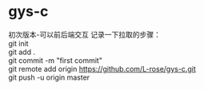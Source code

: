 # gys-c
初次版本-可以前后端交互
记录一下拉取的步骤：  
git init  
git add .  
git commit -m "first commit"  
git remote add origin https://github.com/L-rose/gys-c.git  
git push -u origin master 
